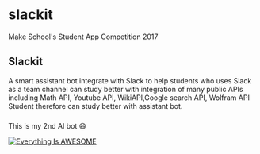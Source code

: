 # slackit

Make School's Student App Competition 2017

## Slackit
A smart assistant bot integrate with Slack to help students who uses Slack as a team channel can study better with integration of many public APIs including Math API, Youtube API, WikiAPI,Google search API, Wolfram API
Student therefore can study better with assistant bot. 

###
This is my 2nd AI bot :smile:

[![Everything Is AWESOME](https://img.youtube.com/vi/StTqXEQ2l-Y/0.jpg)](https://www.youtube.com/watch?v=yOnwruxIdmQ "Everything Is AWESOME")
